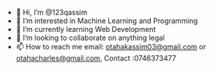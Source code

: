 - 👋 Hi, I’m @123qassim
- 👀 I’m interested in Machine Learning and Programming 
- 🌱 I’m currently learning Web Development 
- 💞️ I’m looking to collaborate on anything legal 
- 📫 How to reach me email: otahakassim03@gmail.com or otahacharles@gmail.com, Contact :0746373477

<!---
123qassim/123qassim is a ✨ special ✨ repository because its `README.md` (this file) appears on your GitHub profile.
You can click the Preview link to take a look at your changes.
--->

